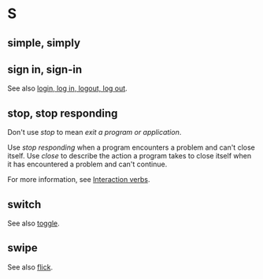 # S

## simple, simply

## sign in, sign-in

See also [login, log in, logout, log out](l.md).

## stop, stop responding

Don't use *stop* to mean *exit a program or application*.

Use *stop responding* when a program encounters a problem and can't close itself. Use *close* to describe the action a program takes to close itself when it has encountered a problem and can't continue.

For more information, see [Interaction verbs](ui-elements.md).

## switch

See also [toggle](t.md).

## swipe


See also [flick](f.md).
